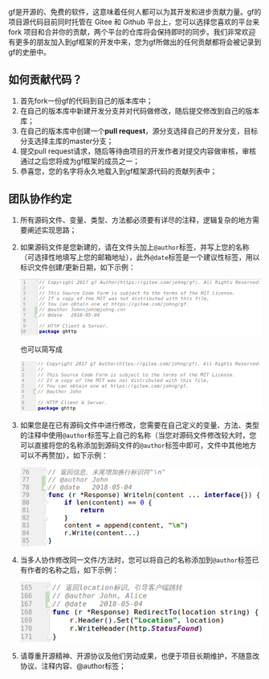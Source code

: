 gf是开源的、免费的软件，这意味着任何人都可以为其开发和进步贡献力量。gf的项目源代码目前同时托管在 Gitee 和 Github 平台上，您可以选择您喜欢的平台来 fork 项目和合并你的贡献，两个平台的仓库将会保持即时的同步。我们非常欢迎有更多的朋友加入到gf框架的开发中来，您为gf所做出的任何贡献都将会被记录到gf的史册中。

## 如何贡献代码？

1. 首先fork一份gf的代码到自己的版本库中；
2. 在自己的版本库中新建开发分支并对代码做修改，随后提交修改到自己的版本库；
3. 在自己的版本库中创建一个**pull request**，源分支选择自己的开发分支，目标分支选择主库的master分支；
4. 提交pull request请求，随后等待由项目的开发作者对提交内容做审核，审核通过之后您将成为gf框架的成员之一；
5. 恭喜您，您的名字将永久地载入到gf框架源代码的贡献列表中；

## 团队协作约定

1. 所有源码文件、变量、类型、方法都必须要有详尽的注释，逻辑复杂的地方需要阐述实现思路；
1. 如果源码文件是您新建的，请在文件头加上```@author```标签，并写上您的名称（可选择性地填写上您的邮箱地址），此外```@date```标签是一个建议性标签，用以标识文件创建/更新日期，如下示例：

	![](/images/20.png)

    也可以简写成

    ![](/images/21.png)

1. 如果您是在已有源码文件中进行修改，您需要在自己定义的变量、方法、类型的注释中使用```@author```标签写上自己的名称（当您对源码文件修改较大时，您可以直接将您的名称添加到源码文件的```@author```标签中即可，文件中其他地方可以不再赘加），如下示例：

	![](/images/24.png)
3. 当多人协作修改同一文件/方法时，您可以将自己的名称添加到```@author```标签已有作者的名称之后，如下示例：

	![](/images/25.png)
1. 请尊重开源精神、开源协议及他们劳动成果，也便于项目长期维护，不随意改协议、注释内容、@author标签；
